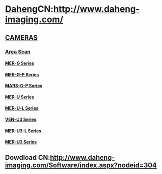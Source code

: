 # [Daheng](http://www.daheng-imaging.com/en/)CN:http://www.daheng-imaging.com/

## [CAMERAS](http://www.daheng-imaging.com/en/products/ProductTypeNext.aspx?current=121)

### [Area Scan](http://www.daheng-imaging.com/en/products/ProductList.aspx?current=123)

#### [MER-G Series](http://www.daheng-imaging.com/en/products/ProductDetails.aspx?current=123&productid=2865)

#### [MER-G-P Series](http://www.daheng-imaging.com/en/products/ProductDetails.aspx?current=123&productid=2883)

#### [MARS-G-P Series](http://www.daheng-imaging.com/en/products/ProductDetails.aspx?current=123&productid=3213)

#### [MER-U Series](http://www.daheng-imaging.com/en/products/ProductDetails.aspx?current=123&productid=2851)

#### [MER-U-L Series](http://www.daheng-imaging.com/en/products/ProductDetails.aspx?current=123&productid=2858)


#### [VEN-U3 Series](http://www.daheng-imaging.com/en/products/ProductDetails.aspx?current=123&productid=2916)


#### [MER-U3-L Series](http://www.daheng-imaging.com/en/products/ProductDetails.aspx?current=123&productid=2831)

#### [MER-U3 Series](http://www.daheng-imaging.com/en/products/ProductDetails.aspx?current=123&productid=2808)


## Dowdload CN:http://www.daheng-imaging.com/Software/index.aspx?nodeid=304
